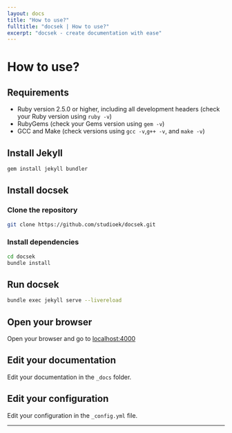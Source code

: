 ```yaml
---
layout: docs
title: "How to use?"
fulltitle: "docsek | How to use?"
excerpt: "docsek - create documentation with ease"
---
```


# How to use?

## Requirements
- Ruby version 2.5.0 or higher, including all development headers (check your Ruby version using `ruby -v`)
- RubyGems (check your Gems version using `gem -v`)
- GCC and Make (check versions using `gcc -v`,`g++ -v`, and `make -v`)

## Install Jekyll
```bash
gem install jekyll bundler
```

## Install docsek

### Clone the repository
```bash
git clone https://github.com/studioek/docsek.git
```
### Install dependencies
```bash
cd docsek
bundle install
```

## Run docsek
```bash
bundle exec jekyll serve --livereload
```

## Open your browser
Open your browser and go to [localhost:4000](http://localhost:4000)

## Edit your documentation
Edit your documentation in the `_docs` folder.

## Edit your configuration
Edit your configuration in the `_config.yml` file.

---

